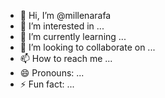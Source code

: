 - 👋 Hi, I’m @millenarafa
- 👀 I’m interested in ...
- 🌱 I’m currently learning ...
- 💞️ I’m looking to collaborate on ...
- 📫 How to reach me ...
- 😄 Pronouns: ...
- ⚡ Fun fact: ...

<!---
millenarafa/millenarafa is a ✨ special ✨ repository because its `README.md` (this file) appears on your GitHub profile.
You can click the Preview link to take a look at your changes.
--->
